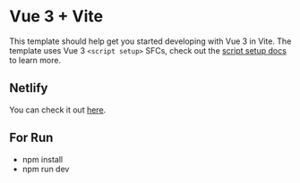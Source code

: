 # Vue 3 + Vite

This template should help get you started developing with Vue 3 in Vite. The template uses Vue 3 `<script setup>` SFCs, check out the [script setup docs](https://v3.vuejs.org/api/sfc-script-setup.html#sfc-script-setup) to learn more.

## Netlify 
You can check it out  [here](https://andac-ozturk-got.netlify.app/#/).

## For Run
- npm install
- npm run dev

